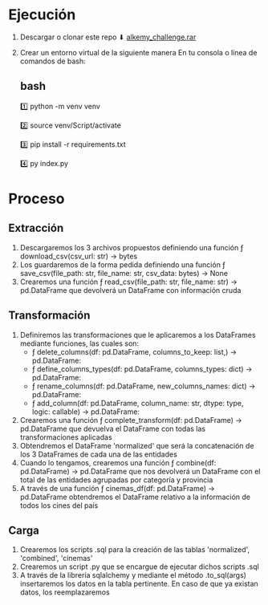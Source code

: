 # Ejecución

1. Descargar o clonar este repo ⬇ [alkemy_challenge.rar](alkemy_challenge.rar)
2. Crear un entorno virtual de la siguiente manera
   En tu consola o línea de comandos de bash:

   ## bash

   1️⃣
   python -m venv venv

   2️⃣
   source venv/Script/activate
   
   3️⃣
   pip install -r requirements.txt

   4️⃣
   py index.py

# Proceso

## Extracción

1. Descargaremos los 3 archivos propuestos definiendo una función ƒ download_csv(csv_url: str) -> bytes
2. Los guardaremos de la forma pedida definiendo una función ƒ save_csv(file_path: str, file_name: str, csv_data: bytes) -> None
3. Crearemos una función ƒ read_csv(file_path: str, file_name: str) -> pd.DataFrame que devolverá un DataFrame con información cruda

## Transformación

1. Definiremos las transformaciones que le aplicaremos a los DataFrames mediante funciones, las cuales son:
   - ƒ delete_columns(df: pd.DataFrame, columns_to_keep: list,) -> pd.DataFrame:
   - ƒ define_columns_types(df: pd.DataFrame, columns_types: dict) -> pd.DataFrame:
   - ƒ rename_columns(df: pd.DataFrame, new_columns_names: dict) -> pd.DataFrame:
   - ƒ add_column(df: pd.DataFrame, column_name: str, dtype: type, logic: callable) -> pd.DataFrame:
2. Crearemos una función ƒ complete_transform(df: pd.DataFrame) -> pd.DataFrame que devuelva el DataFrame con todas las transformaciones aplicadas
3. Obtendremos el DataFrame 'normalized' que será la concatenación de los 3 DataFrames de cada una de las entidades
4. Cuando lo tengamos, crearemos una función ƒ combine(df: pd.DataFrame) -> pd.DataFrame que nos devolverá un DataFrame con el total de las entidades agrupadas por categoría y provincia
5. A través de una función ƒ cinemas_df(df: pd.DataFrame) -> pd.DataFrame obtendremos el DataFrame relativo a la información de todos los cines del país

## Carga

1. Crearemos los scripts .sql para la creación de las tablas 'normalized', 'combined', 'cinemas'
2. Crearemos un script .py que se encargue de ejecutar dichos scripts .sql
3. A través de la librería sqlalchemy y mediante el método .to_sql(args) insertaremos los datos en la tabla pertinente. En caso de que ya existan datos, los reemplazaremos
